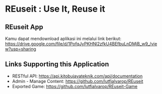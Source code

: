 # REuseit : Use It, Reuse it

## REuseit App
Kamu dapat mendownload aplikasi ini melalui link berikut: https://drive.google.com/file/d/1PofqJyPKHNl2zfkU4BEfbuLnDMjB_w9_/view?usp=sharing

## Links Supporting this Application
- RESTful API: https://api.kitobujavateknik.com/api/documentation
- Admin - Manage Content: https://github.com/lutfialvarop/REuseit
- Exported Game: https://github.com/lutfialvarop/REuseit-Game

